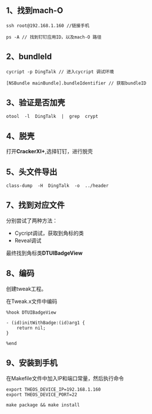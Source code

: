 ## 1、找到mach-O

```
ssh root@192.168.1.160 //链接手机

ps -A // 找到钉钉应用ID，以及mach-O 路径
```

## 2、bundleId

```
cycript -p DingTalk // 进入cycript 调试环境

[NSBundle mainBundle].bundleIdentifier // 获取bundleID
```

## 3、验证是否加壳

```
otool  -l  DingTalk  |  grep  crypt
```

## 4、脱壳

打开**CrackerXI+**,选择钉钉，进行脱壳

## 5、头文件导出

```
class-dump  -H  DingTalk  -o  ../header
```

## 7、找到对应文件

分别尝试了两种方法：

- Cycript调试，获取到角标的类
- Reveal调试

最终找到角标类**DTUIBadgeView**

## 8、编码

创建tweak工程。

在Tweak.x文件中编码

```
%hook DTUIBadgeView

- (id)initWithBadge:(id)arg1 {
	return nil;
}

%end
```

## 9、安装到手机

在Makefile文件中加入IP和端口常量，然后执行命令

```
export THEOS_DEVICE_IP=192.168.1.160
export THEOS_DEVICE_PORT=22

make package && make install
```







